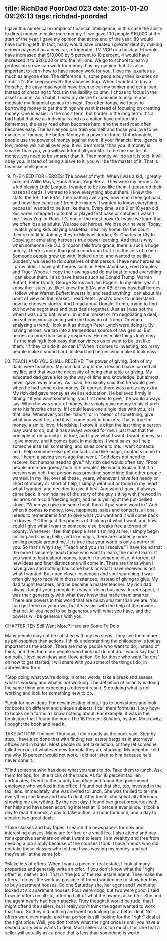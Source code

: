title: RichDad PoorDad 023
date: 2015-01-20 09:26:13
tags: richdad-poordad
---

I gave this numerical example of financial intelligence, in this case the ability to direct money to make more money.
If we gave 100 people $10,000 at the start of the year, I gave my opinion that at the end of the year:
 80 would have nothing left. In fact, many would have created I greater debt by making a down payment on a new car, refrigerator, TV, VCR or a holiday. 16 would have increased that $10,000 by 5 percent to 10 percent. 4 would have increased it to $20,000 or into the millions.
We go to school to learn a profession so we can work for money. It is my opinion that it is also important to learn how to have money work for you.
I love my luxuries as much as anyone else. The difference is, some people buy their luxuries on credit. It's the keep-up-with-the-Joneses trap. When I wanted to buy a Porsche, the easy road would have been to call my banker and get a loan. Instead of choosing to focus in the liability column, I chose to focus in the asset column.
As a habit, I used my desire to consume to inspire and motivate my financial genius to invest.
Too often today, we focus to borrowing money to get the things we want instead of focusing on creating money.  One is easier in the short term, but harder in the long term. It's a bad habit that we as individuals and as a nation have gotten into. Remember, the easy road often becomes hard, and the hard road often becomes easy.
The earlier you can train yourself and those you love to be masters of money, the better. Money is a powerful force. Unfortunately, people use the power of money against them.  If your financial intelligence is low, money will run all over you. It will be smarter than you.  If money is smarter than you, you will work for it all your life.
To be the master of money, you need to be smarter than it. Then money will do as it is told. It will obey you.  Instead of being a slave to it, you will be the master of it. That is financial intelligence.

9. THE NEED FOR HEROES: The power of myth. When I was a kid, I greatly admired Willie Mays, Hank Aaron, Yogi Berra. They were my heroes. As a kid playing Little League, I wanted to be just like them. I treasured their baseball cards. I wanted to know everything about them. I knew the stats, the RBI, the ERAs, their batting averages, how much they got paid, and how they came up  1 from the minors. I wanted to know everything because I wanted to be just like them.
Every time, as a 9 or 10 year-old kid, when I stepped up to bat or played first base or catcher, I wasn't me. I was Yogi or Hank.  It's one of the most powerful ways we learn that we often lose as adults. We lose our heroes. We lose our naivete.
Today, I watch young kids playing basketball near my home.  On the court they're not little Johnny; they're Michael Jordan, Sir Charles or Clyde.  Copying or emulating heroes is true power learning. And that is why when someone like O.J. Simpson falls from grace, there is such a huge outcry.
There is more than just a courtroom trial. It is the loss of a hero. Someone people grew up with, looked up to, and wanted to be like. Suddenly we need to rid ourselves of that person.
I have new heroes as I grow older. I have golf heroes such as Peter Jacobsen, Fred Couples and Tiger Woods. I copy their swings and do my best to read everything I can about them. I also have heroes such as Donald Trump, Warren Buffett, Peter Lynch, George Soros and Jim Rogers. In my older years, I know their stats just like I knew the ERAs and RBI of my baseball heroes.  I follow what Warren Buffett invests in, and read anything I can about his point of view on the market. I read Peter Lynch's book to understand how he chooses stocks. And I read about Donald Trump, trying to find out how he negotiates and puts deals together.
Just as I was not me when I was up to bat, when I'm in the market or I'm negotiating a deal, I am subconsciously acting with the bravado of Trump.  Or when analyzing a trend, I look at it as though Peter Lynch were doing it.  By having heroes, we tap into a tremendous source of raw genius.
But heroes do more than simply inspire us. Heroes make things look easy. It's the making it look easy that convinces us to want to be just like them. "If they can do it, so can I."
When it comes to investing, too many people make it sound hard. Instead find heroes who make it look easy.

10. TEACH AND YOU SHALL RECEIVE: The power of giving.  Both of my dads were teachers. My rich dad taught me a lesson I have carried all my life, and that was the necessity of being charitable or giving. My educated dad gave a lot by the way of time and knowledge, but almost never gave away money.  As I said, he usually said that he would give when he had some extra money. Of course, there was rarely any extra.
My rich dad gave money as well as education. He believed firmly in tithing. "If you want something, you first need to give," he would always say. When he was short of money, he simply gave money to his church or to his favorite charity.
If I could leave one single idea with you, it is that idea. Whenever you feel "short" or in "need" of something, give what you want first and it will come back in buckets. That is true for money, a smile, love, friendship. I know it is often the last thing a person may want to do, but; it has always worked for me. I just trust that the principle of reciprocity   it is true, and I give what I want. I want money, so I give money, and it comes back in multiples. I want sales, so I help someone else sell something, and sales come to me. I want contacts and I help someone else get contacts, and like magic, contacts come to me. I heard a saying years ago that went, "God does not need to receive, but humans need to give."
My rich dad would often say, "Poor people are more greedy than rich people." He would explain that if a person was rich, that person was providing something that other people wanted. In my life, over all these   ; years, whenever I have felt needy or short of money or short of help, I simply went out or found in my heart what I wanted, and decided to give it first. And when I gave, it always came back.
It reminds me of the story of the guy sitting with firewood in his arms on a cold freezing night, and he is yelling at the pot-bellied stove,    "When you give me some heat, then I'll put some wood in." And when it comes to money, love, happiness, sales and contacts, all one needs to remember is first to give what you want and it will come back in droves.   ? Often just the process of thinking of what I want, and how could I give what I want to someone else, breaks free a torrent of bounty. Whenever I feel that people aren't smiling at me, I simply begin smiling and saying hello, and like magic, there are suddenly more smiling people around me. It is true that your world is only a mirror of you.
So that's why I say, "Teach and you shall receive." I have found that the more I sincerely teach those who want to learn, the more I learn. If you want to learn about money, teach it to someone else. A torrent of new ideas and finer distinctions will come in.
There are times when I have given and nothing has come back or what I have received is not what I wanted.  But upon closer inspection and soul searching, I was often giving to receive in those instances, instead of giving to give.
My dad taught teachers, and he became a master teacher.  My rich dad always taught young people his way of doing business. In retrospect, it was their generosity with what they knew that made them smarter. There are powers in this world that are much smarter than we are. You can get there on your own, but it's easier with the help of the powers that be. All you need to be is generous with what you have, and the powers will be generous with you.

CHAPTER TEN
Still Want More? Here are Some To Do's

Many people may not be satisfied with my ten steps. They see them more as philosophies than actions. I think understanding the philosophy is just as important as the action. There are many people who want to do, instead of think, and then there are people who think but do not do. I would say that I am both. I love new ideas and I love action.
So for those who want "to dos" on how to get started, I will share with you some of the things I do, in abbreviated form.

?Stop doing what you're doing. In other words, take a break and assess what is working and what is not working. The definition of insanity is doing the same thing and expecting a different result. Stop doing what is not working and look for something new to do.

?Look for new ideas. For new investing ideas, I go to bookstores and look for books on different and unique subjects. I call them formulas. I buy how-to books on a formula I know nothing about. For example, it was in the bookstore that I found the book The 16 Percent Solution, by Joel Moskowitz. I bought the book and read it.

TAKE ACTION! The next Thursday, I did exactly as the book said. Step by step. I have also done that with finding real estate bargains in attorneys' offices and in banks. Most people do not take action, or they let someone talk them out of whatever new formula they are studying. My neighbor told me why 16 percent would not work.  I did not listen to him because he's never done it.

?Find someone who has done what you want to do. Take them to lunch. Ask them for tips, for little tricks of the trade. As for 16 percent tax lien certificates, I went to the county tax office and found the government employee who worked in the office. I found out that she, too, invested in the tax liens. Immediately, she was invited to lunch. She was thrilled to tell me everything she knew and how to do it. After lunch, she spent all afternoon showing me everything. By the next day, I found two great properties with her help and have been accruing interest at 16 percent ever since. It took a day to read the book, a day to take action, an hour for lunch, and a day to acquire two great deals.

?Take classes and buy tapes. I search the newspapers for new and interesting classes. Many are for free or a small fee. I also attend and pay for expensive seminars on what I want to learn. I am wealthy and free from needing a job simply because of the courses I took. I have friends who did not take those classes who told me I was wasting my money, and yet they're still at the same job.

?Make lots of offers. When I want a piece of real estate, I look at many properties and generally write an offer. If you don't know what the "right offer" is, neither do I. That is 'the job of the real estate agent. They make the offers. I do as little work as possible.
A friend wanted me to show her how to buy apartment houses.  So one Saturday she, her agent and I went and looked at six apartment houses.  Four were dogs, but two were good.  I said to write offers on all six, offering half of what the owners asked for.  She and the agent nearly had heart attacks. They thought it would be rude, that I might offend the sellers, but I really don't think the agent wanted to work that hard.  So they did nothing and went on looking for a better deal.
No offers were ever made, and that person is still looking for the "right" deal at the right price. Well, you don't know what the right price is until you have a second party who wants to deal. Most sellers ask too much.  It is rare that a seller will actually ask a price that is less than something is worth.
